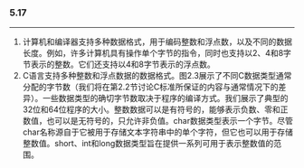 ### 5.17

___

1. 计算机和编译器支持多种数据格式，用于编码整数和浮点数，以及不同的数据长度。例如，许多计算机具有操作单个字节的指令，同时也支持以2、4和8字节表示的整数。它们还支持以4和8字节表示的浮点数。
2. C语言支持多种整数和浮点数据的数据格式。图2.3展示了不同C数据类型通常分配的字节数（我们将在第2.2节讨论C标准所保证的内容与通常情况下的差异）。一些数据类型的确切字节数取决于程序的编译方式。我们展示了典型的32位和64位程序的大小。整数数据可以是有符号的，能够表示负数、零和正数值，也可以是无符号的，只允许非负值。char数据类型表示一个字节。尽管char名称源自于它被用于存储文本字符串中的单个字符，但它也可以用于存储整数值。short、int和long数据类型旨在提供一系列可用于表示整数值的范围。